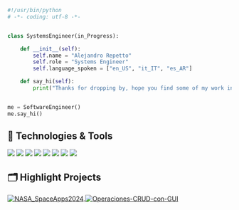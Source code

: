 ```python
#!/usr/bin/python
# -*- coding: utf-8 -*-


class SystemsEngineer(in_Progress):

    def __init__(self):
        self.name = "Alejandro Repetto"
        self.role = "Systems Engineer"
        self.language_spoken = ["en_US", "it_IT", "es_AR"]

    def say_hi(self):
        print("Thanks for dropping by, hope you find some of my work interesting.")


me = SoftwareEngineer()
me.say_hi()
```


## 🔧 Technologies & Tools

![](https://img.shields.io/badge/Editor-VS_Code-informational?style=flat&logo=visual-studio-code&logoColor=white&color=6aa6f8)
![](https://img.shields.io/badge/Code-Python-informational?style=flat&logo=python&logoColor=white&color=6aa6f8)
![](https://img.shields.io/badge/Code-JavaScript-informational?style=flat&logo=javascript&logoColor=white&color=6aa6f8)
![](https://img.shields.io/badge/Code-React-informational?style=flat&logo=react&logoColor=white&color=6aa6f8)
![](https://img.shields.io/badge/Shell-Bash-informational?style=flat&logo=gnu-bash&logoColor=white&color=6aa6f8)
![](https://img.shields.io/badge/Tools-PostgreSQL-informational?style=flat&logo=postgresql&logoColor=white&color=6aa6f8)
![](https://img.shields.io/badge/Tools-Docker-informational?style=flat&logo=docker&logoColor=white&color=6aa6f8)
![](https://img.shields.io/badge/Tools-Kubernetes-informational?style=flat&logo=kubernetes&logoColor=white&color=6aa6f8)


## 🗂️ Highlight Projects


<a href="https://github.com/MiguelMussi/NASA_SpaceApps2024">
  <img align="center" src="https://github-readme-stats.vercel.app/api/pin/?username=miguelmussi&repo=NASA_SpaceApps2024&show_icons=true&line_height=27&title_color=6aa6f8&text_color=8a919a&icon_color=6aa6f8&bg_color=22272e" alt="NASA_SpaceApps2024" />
</a>

<a href="https://github.com/Repetto-A/Operaciones-CRUD-con-GUI">
  <img align="center" src="https://github-readme-stats.vercel.app/api/pin/?username=repetto-a&repo=Operaciones-CRUD-con-GUI&show_icons=true&line_height=27&title_color=6aa6f8&text_color=8a919a&icon_color=6aa6f8&bg_color=22272e" alt="Operaciones-CRUD-con-GUI" />
</a>

